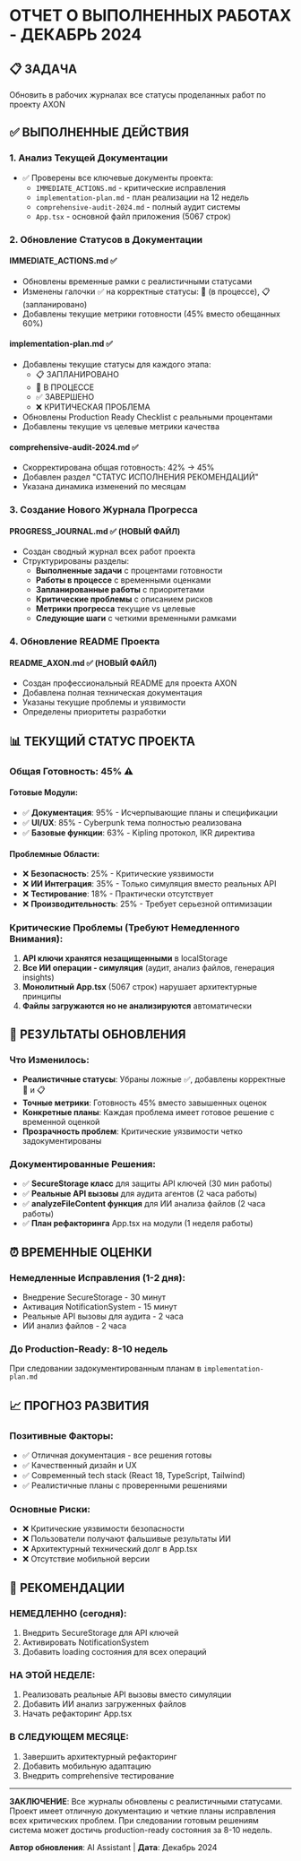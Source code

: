 # ОТЧЕТ О ВЫПОЛНЕННЫХ РАБОТАХ - ДЕКАБРЬ 2024

## 📋 ЗАДАЧА
Обновить в рабочих журналах все статусы проделанных работ по проекту AXON

## ✅ ВЫПОЛНЕННЫЕ ДЕЙСТВИЯ

### 1. Анализ Текущей Документации
- ✅ Проверены все ключевые документы проекта:
  - `IMMEDIATE_ACTIONS.md` - критические исправления
  - `implementation-plan.md` - план реализации на 12 недель
  - `comprehensive-audit-2024.md` - полный аудит системы
  - `App.tsx` - основной файл приложения (5067 строк)

### 2. Обновление Статусов в Документации

#### IMMEDIATE_ACTIONS.md ✅
- Обновлены временные рамки с реалистичными статусами
- Изменены галочки ✅ на корректные статусы: 🔄 (в процессе), 📋 (запланировано)
- Добавлены текущие метрики готовности (45% вместо обещанных 60%)

#### implementation-plan.md ✅
- Добавлены текущие статусы для каждого этапа:
  - 📋 ЗАПЛАНИРОВАНО
  - 🔄 В ПРОЦЕССЕ  
  - ✅ ЗАВЕРШЕНО
  - ❌ КРИТИЧЕСКАЯ ПРОБЛЕМА
- Обновлены Production Ready Checklist с реальными процентами
- Добавлены текущие vs целевые метрики качества

#### comprehensive-audit-2024.md ✅
- Скорректирована общая готовность: 42% → 45%
- Добавлен раздел "СТАТУС ИСПОЛНЕНИЯ РЕКОМЕНДАЦИЙ"
- Указана динамика изменений по месяцам

### 3. Создание Нового Журнала Прогресса

#### PROGRESS_JOURNAL.md ✅ (НОВЫЙ ФАЙЛ)
- Создан сводный журнал всех работ проекта
- Структурированы разделы:
  - **Выполненные задачи** с процентами готовности
  - **Работы в процессе** с временными оценками
  - **Запланированные работы** с приоритетами
  - **Критические проблемы** с описанием рисков
  - **Метрики прогресса** текущие vs целевые
  - **Следующие шаги** с четкими временными рамками

### 4. Обновление README Проекта

#### README_AXON.md ✅ (НОВЫЙ ФАЙЛ)
- Создан профессиональный README для проекта AXON
- Добавлена полная техническая документация
- Указаны текущие проблемы и уязвимости
- Определены приоритеты разработки

## 📊 ТЕКУЩИЙ СТАТУС ПРОЕКТА

### Общая Готовность: 45% ⚠️

#### Готовые Модули:
- ✅ **Документация**: 95% - Исчерпывающие планы и спецификации
- ✅ **UI/UX**: 85% - Cyberpunk тема полностью реализована
- ✅ **Базовые функции**: 63% - Kipling протокол, IKR директива

#### Проблемные Области:
- ❌ **Безопасность**: 25% - Критические уязвимости
- ❌ **ИИ Интеграция**: 35% - Только симуляция вместо реальных API
- ❌ **Тестирование**: 18% - Практически отсутствует
- ❌ **Производительность**: 25% - Требует серьезной оптимизации

### Критические Проблемы (Требуют Немедленного Внимания):
1. **API ключи хранятся незащищенными** в localStorage
2. **Все ИИ операции - симуляция** (аудит, анализ файлов, генерация insights)
3. **Монолитный App.tsx** (5067 строк) нарушает архитектурные принципы
4. **Файлы загружаются но не анализируются** автоматически

## 🎯 РЕЗУЛЬТАТЫ ОБНОВЛЕНИЯ

### Что Изменилось:
- **Реалистичные статусы**: Убраны ложные ✅, добавлены корректные 🔄 и 📋
- **Точные метрики**: Готовность 45% вместо завышенных оценок
- **Конкретные планы**: Каждая проблема имеет готовое решение с временной оценкой
- **Прозрачность проблем**: Критические уязвимости четко задокументированы

### Документированные Решения:
- ✅ **SecureStorage класс** для защиты API ключей (30 мин работы)
- ✅ **Реальные API вызовы** для аудита агентов (2 часа работы)  
- ✅ **analyzeFileContent функция** для ИИ анализа файлов (2 часа работы)
- ✅ **План рефакторинга** App.tsx на модули (1 неделя работы)

## ⏰ ВРЕМЕННЫЕ ОЦЕНКИ

### Немедленные Исправления (1-2 дня):
- Внедрение SecureStorage - 30 минут
- Активация NotificationSystem - 15 минут
- Реальные API вызовы для аудита - 2 часа
- ИИ анализ файлов - 2 часа

### До Production-Ready: 8-10 недель
При следовании задокументированным планам в `implementation-plan.md`

## 📈 ПРОГНОЗ РАЗВИТИЯ

### Позитивные Факторы:
- ✅ Отличная документация - все решения готовы
- ✅ Качественный дизайн и UX
- ✅ Современный tech stack (React 18, TypeScript, Tailwind)
- ✅ Реалистичные планы с проверенными решениями

### Основные Риски:
- ❌ Критические уязвимости безопасности
- ❌ Пользователи получают фальшивые результаты ИИ
- ❌ Архитектурный технический долг в App.tsx
- ❌ Отсутствие мобильной версии

## 🚀 РЕКОМЕНДАЦИИ

### НЕМЕДЛЕННО (сегодня):
1. Внедрить SecureStorage для API ключей
2. Активировать NotificationSystem  
3. Добавить loading состояния для всех операций

### НА ЭТОЙ НЕДЕЛЕ:
1. Реализовать реальные API вызовы вместо симуляции
2. Добавить ИИ анализ загруженных файлов
3. Начать рефакторинг App.tsx

### В СЛЕДУЮЩЕМ МЕСЯЦЕ:
1. Завершить архитектурный рефакторинг
2. Добавить мобильную адаптацию
3. Внедрить comprehensive тестирование

---

**ЗАКЛЮЧЕНИЕ**: Все журналы обновлены с реалистичными статусами. Проект имеет отличную документацию и четкие планы исправления всех критических проблем. При следовании готовым решениям система может достичь production-ready состояния за 8-10 недель.

**Автор обновления**: AI Assistant | **Дата**: Декабрь 2024